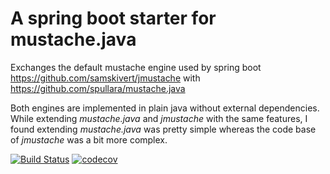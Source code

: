 # A spring boot starter for mustache.java

Exchanges the default mustache engine used by spring boot https://github.com/samskivert/jmustache with https://github.com/spullara/mustache.java

Both engines are implemented in plain java without external dependencies.
While extending *mustache.java* and *jmustache* with the same features, I found extending
*mustache.java* was pretty simple whereas the code base of *jmustache* was a bit more complex.

[![Build Status](https://travis-ci.org/AndreasKl/spring-boot-starter-mustache.svg?branch=master)](https://travis-ci.org/AndreasKl/spring-boot-starter-mustache)
[![codecov](https://codecov.io/gh/AndreasKl/spring-boot-starter-mustache/branch/master/graph/badge.svg)](https://codecov.io/gh/AndreasKl/spring-boot-starter-mustache)
